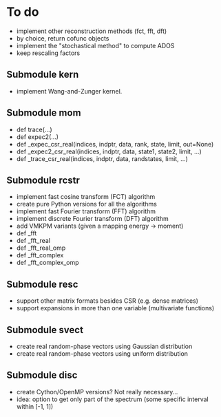 # To do

- implement other reconstruction methods (fct, fft, dft)
- by choice, return cofunc objects
- implement the "stochastical method" to compute ADOS
- keep rescaling factors


## Submodule kern

- implement Wang-and-Zunger kernel.


## Submodule mom

- def trace(...)
- def expec2(...)
- def _expec_csr_real(indices, indptr, data, rank, state, limit, out=None)
- def _expec2_csr_real(indices, indptr, data, state1, state2, limit, ...)
- def _trace_csr_real(indices, indptr, data, randstates, limit, ...)


## Submodule rcstr

- implement fast cosine transform (FCT) algorithm
- create pure Python versions for all the algorithms
- implement fast Fourier transform (FFT) algorithm
- implement discrete Fourier transform (DFT) algorithm
- add VMKPM variants (given a mapping energy -> moment)
- def _fft
- def _fft_real
- def _fft_real_omp
- def _fft_complex
- def _fft_complex_omp


## Submodule resc

- support other matrix formats besides CSR (e.g. dense matrices)
- support expansions in more than one variable (multivariate functions)


## Submodule svect

- create real random-phase vectors using Gaussian distribution
- create real random-phase vectors using uniform distribution


## Submodule disc

- create Cython/OpenMP versions? Not really necessary...
- idea: option to get only part of the spectrum (some specific interval within [-1, 1])
